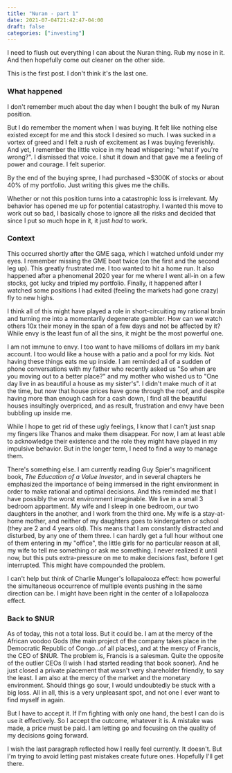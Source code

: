 ```yaml
---
title: "Nuran - part 1"
date: 2021-07-04T21:42:47-04:00
draft: false
categories: ["investing"]
---
```


I need to flush out everything I can about the Nuran thing. Rub my nose in it. And then hopefully come out cleaner on the other side. 

This is the first post. I don't think it's the last one.

### What happened

I don't remember much about the day when I bought the bulk of my Nuran position.

But I do remember the moment when I was buying. It felt like nothing else existed except for me and this stock I desired so much. I was sucked in a vortex of greed and I felt a rush of excitement as I was buying feverishly. And yet, I remember the little voice in my head whispering: "what if you're wrong?". I dismissed that voice. I shut it down and that gave me a feeling of power and courage. I felt superior.

By the end of the buying spree, I had purchased ~$300K of stocks or about 40% of my portfolio. Just writing this gives me the chills. 

Whether or not this position turns into a catastrophic loss is irrelevant. My behavior has opened me up for potential catastrophy. I wanted this move to work out so bad, I basically chose to ignore all the risks and decided that since I put so much hope in it, it just *had* to work.

### Context

This occurred shortly after the GME saga, which I watched unfold under my eyes. I remember missing the GME boat twice (on the first and the second leg up). This greatly frustrated me. I too wanted to hit a home run. It also happened after a phenomenal 2020 year for me where I went all-in on a few stocks, got lucky and tripled my portfolio. Finally, it happened after I watched some positions I had exited (feeling the markets had gone crazy) fly to new highs.

I think all of this might have played a role in short-circuiting my rational brain and turning me into a momentarily degenerate gambler. How can we watch others 10x their money in the span of a few days and not be affected by it? While envy is the least fun of all the sins, it might be the most powerful one.

I am not immune to envy. I too want to have millioms of dollars im my bank account. I too would like a house with a patio and a pool for my kids. Not having these things eats me up inside. I am reminded all of a sudden of phone conversations with my father who recently asked us "So when are you moving out to a better place?" and my mother who wished us to "One day live in as beautiful a house as my sister's". I didn't make much of it at the time, but now that house prices have gone through the roof, and despite having more than enough cash for a cash down, I find all the beautiful houses insultingly overpriced, and as result, frustration and envy have been bubbling up inside me.

While I hope to get rid of these ugly feelings, I know that I can't just snap my fingers like Thanos and make them disappear. For now, I am at least able to acknowledge their existence and the role they might have played in my impulsive behavior. But in the longer term, I need to find a way to manage them.

There's something else. I am currently reading Guy Spier's magnificent book, _The Education of a Value Investor_, and in several chapters he emphasized the importance of being immersed in the right environment in order to make rational and optimal decisions. And this reminded me that I have possibly the worst environment imaginable. We live in a small 3 bedroom appartment. My wife and I sleep in one bedroom, our two daughters in the another, and I work from the third one. My wife is a stay-at-home mother, and neither of my daughters goes to kindergarten or school (they are 2 and 4 years old). This means that I am constantly distracted and disturbed, by any one of them three. I can hardly get a full hour without one of them entering in my "office", the little girls for no particular reason at all, my wife to tell me something or ask me something. I never realized it until now, but this puts extra-pressure on me to make decisions fast, before I get interrupted. This might have compounded the problem.

I can't help but think of Charlie Munger's lollapalooza effect: how powerful the simultaneous occurrence of multiple events pushing in the same direction can be. I might have been right in the center of a lollapalooza effect.

### Back to $NUR

As of today, this not a total loss. But it could be. I am at the mercy of the African voodoo Gods (the main project of the company takes place in the Democratic Republic of Congo...of all places), and at the mercy of Francis, the CEO of $NUR. The problem  is, Francis is a salesman. Quite the opposite of the outlier CEOs (I wish I had started reading that book sooner). And he just closed a private placement that wasn't very shareholder friendly, to say the least. I am also at the mercy of the market and the monetary environment. Should things go sour, I would undoubtedly be stuck with a big loss. All in all, this is a very unpleasant spot, and not one I ever want to find myself in again.

But I have to accept it. If I'm fighting with only one hand, the best I can do is use it effectively. So I accept the outcome, whatever it is. A mistake was made, a price must be paid. I am letting go and focusing on the quality of my decisions going forward. 

I wish the last paragraph reflected how I really feel currently. It doesn't. But I'm trying to avoid letting past mistakes create future ones. Hopefully I'll get there.
